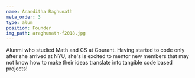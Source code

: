```yaml
---
name: Ananditha Raghunath
meta_order: 3
type: alum
position: Founder
img_path: araghunath-f2018.jpg
---
```

Alunmi who studied Math and CS at Courant. Having started to code only after
she arrived at NYU, she's is excited to mentor new members that may not know
how to make their ideas translate into tangible code based projects!
